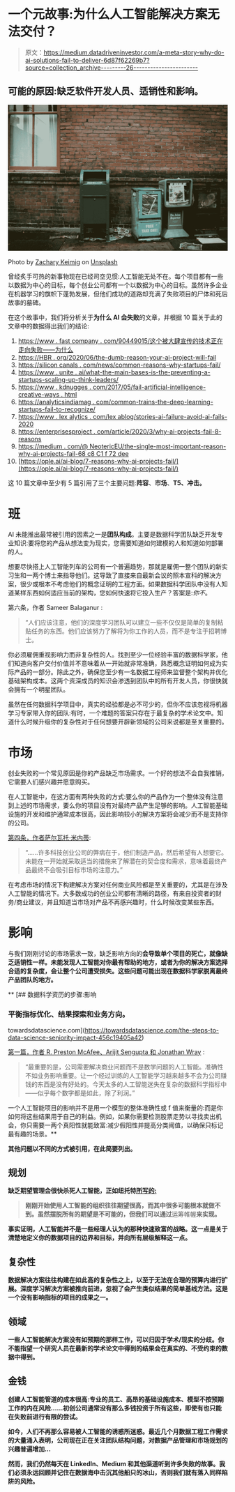 # 一个元故事:为什么人工智能解决方案无法交付？

> 原文：<https://medium.datadriveninvestor.com/a-meta-story-why-do-ai-solutions-fail-to-deliver-6d87f62269b7?source=collection_archive---------26----------------------->

## 可能的原因:缺乏软件开发人员、适销性和影响。

![](img/6c244fb411971c32b74ea54ae33177a2.png)

Photo by [Zachary Keimig](https://unsplash.com/@zacharykeimig?utm_source=medium&utm_medium=referral) on [Unsplash](https://unsplash.com?utm_source=medium&utm_medium=referral)

曾经炙手可热的新事物现在已经司空见惯:人工智能无处不在。每个项目都有一些以数据为中心的目标，每个创业公司都有一个以数据为中心的目标。虽然许多企业在机器学习的旗帜下蓬勃发展，但他们成功的道路却充满了失败项目的尸体和死后故事的墓碑。

在这个故事中，我们将分析关于**为什么 AI 会失败**的文章，并根据 10 篇关于此的文章中的数据得出我们的结论:

1.  [https://www . fast company . com/90449015/这个被大肆宣传的技术正在走向失败——为什么](https://www.fastcompany.com/90449015/this-much-hyped-technology-is-failing-businesses-heres-why)
2.  [https://HBR . org/2020/06/the-dumb-reason-your-ai-project-will-fail](https://hbr.org/2020/06/the-dumb-reason-your-ai-project-will-fail)
3.  [https://silicon canals . com/news/common-reasons-why-startups-fail/](https://siliconcanals.com/news/common-reasons-why-startups-fail/)
4.  [https://www . unite . ai/what-the-main-bases-is-the-preventing-a-startups-scaling-up-think-leaders/](https://www.unite.ai/what-are-the-main-obstacles-that-are-preventing-ai-startups-from-scaling-up-thought-leaders/)
5.  [https://www . kdnugges . com/2017/05/fail-artificial-intelligence-creative-ways . html](https://www.kdnuggets.com/2017/05/fail-artificial-intelligence-creative-ways.html)
6.  [https://analyticsindiamag . com/common-trains-the-deep-learning-startups-fail-to-recognize/](https://analyticsindiamag.com/common-pitfalls-that-the-deep-learning-startups-fail-to-recognise/)
7.  [https://www . lex alytics . com/lex ablog/stories-ai-failure-avoid-ai-fails-2020](https://www.lexalytics.com/lexablog/stories-ai-failure-avoid-ai-fails-2020)
8.  [https://enterprisesproject . com/article/2020/3/why-ai-projects-fail-8-reasons](https://enterprisersproject.com/article/2020/3/why-ai-projects-fail-8-reasons)
9.  [https://medium . com/@ NeotericEU/the-single-most-important-reason-why-ai-projects-fail-68 c8 C1 f 72 dee](https://medium.com/@NeotericEU/the-single-most-important-reason-why-ai-projects-fail-68c8c1f72dee)
10.  [https://ople.ai/ai-blog/7-reasons-why-ai-projects-fail/](https://ople.ai/ai-blog/7-reasons-why-ai-projects-fail/)

这 10 篇文章中至少有 5 篇引用了三个主要问题:**阵容**、**市场**、**T5、**冲击**。**

# 班

AI 未能推出最常被引用的因素之一是**团队构成**。主要是数据科学团队缺乏开发专业知识:要将您的产品从想法变为现实，您需要知道如何建模的人和知道如何部署的人。

想要尽快搭上人工智能列车的公司有一个普遍趋势，那就是雇佣一整个团队的新实习生和一两个博士来指导他们。这导致了直接来自最新会议的照本宣科的解决方案，很少或根本不考虑他们的概念证明的工程方面。如果数据科学团队中没有人知道某样东西如何适应当前的架构，您如何快速将它投入生产？答案是:*你不*。

第六条，作者 Sameer Balaganur :

> “人们应该注意，他们的深度学习团队可以建立一些不仅仅是简单的复制粘贴任务的东西。他们应该努力了解将为你工作的人员，而不是专注于招聘博士。

你必须雇佣重视影响力而非复杂性的人。找到至少一位经验丰富的数据科学家，他们知道向客户交付价值并不意味着从一开始就非常准确，熟悉概念证明如何成为实际产品的一部分。除此之外，确保您至少有一名数据工程师来监督整个架构并优化基础架构成本。这两个资深成员的知识会渗透到团队中的所有开发人员，你很快就会拥有一个明星团队。

虽然在任何数据科学项目中，真实的经验都是必不可少的，但你不应该忽视将机器学习专家带入你的团队:有时，一个难题的答案只存在于最复杂的学术论文中。知道什么时候升级你的复杂性对于任何想要开辟新领域的公司来说都是至关重要的。

# 市场

创业失败的一个常见原因是你的产品缺乏市场需求。一个好的想法不会自我推销，它需要人们感兴趣并愿意购买。

在人工智能中，在这方面有两种失败的方式:要么你的产品作为一个整体没有注意到上述的市场需求，要么你的项目没有对最终产品产生足够的影响。人工智能基础设施的开发和维护通常成本很高，因此影响较小的解决方案将会减少而不是支持你的公司。

[第四条，作者萨尔瓦托·米内蒂](https://www.unite.ai/what-are-the-main-obstacles-that-are-preventing-ai-startups-from-scaling-up-thought-leaders/):

> “……许多科技创业公司的弊病在于，他们制造产品，然后希望有人想要它。未能在一开始就采取适当的措施来了解潜在的契合度和需求，意味着最终产品最终不会吸引目标市场的注意力。”

在考虑市场的情况下构建解决方案对任何商业风险都是至关重要的，尤其是在涉及人工智能的情况下。大多数成功的创业公司都有清晰的路径，有来自投资者的财务/商业建议，并且知道当市场对产品不再感兴趣时，什么时候改变某些东西。

# 影响

与我们刚刚讨论的市场需求一致，缺乏影响方向的**会导致单个项目的死亡，就像缺乏适销性一样。未能发现人工智能对你最有帮助的地方，或者为你的解决方案选择合适的复杂度，会让整个公司遭受损失。这些问题可能出现在数据科学家脱离最终产品团队的地方。**

**[](https://towardsdatascience.com/the-steps-to-data-science-seniority-impact-456c19405a42) [## 数据科学资历的步骤:影响

### 平衡指标优化、结果探索和业务方向。

towardsdatascience.com](https://towardsdatascience.com/the-steps-to-data-science-seniority-impact-456c19405a42) 

[第一篇，作者 R. Preston McAfee、Arijit Sengupta 和 Jonathan Wray](https://www.fastcompany.com/90449015/this-much-hyped-technology-is-failing-businesses-heres-why) :

> “最重要的是，公司需要解决商业问题而不是数学问题的人工智能。准确性不如业务影响重要。让一个经过训练的人工智能学习越来越多不会为公司赚钱的东西是没有好处的。今天太多的人工智能迷失在复杂的数据科学指标中——似乎每个数字都是如此，除了利润。”

一个人工智能项目的影响并不是用一个模型的整体准确性或 f 值来衡量的:而是你如何将这些结果用于自己的利益。例如，如果你需要检测股票走势以寻找卖出机会，你只需要一两个真阳性就能致富:减少假阳性并提高分类阈值，以确保只标记最有趣的场景。** 

**其他问题以不同的方式被引用，在此简要列出。**

## **规划**

**缺乏期望管理会很快杀死人工智能，正如纽托特[所写的:](https://medium.com/@NeotericEU/the-single-most-important-reason-why-ai-projects-fail-68c8c1f72dee)**

> **刚刚开始使用人工智能的组织往往期望很高，而其中很多可能根本就做不到。虽然摆脱所有的期望是不可能的，但我们可以通过**运筹帷幄**来实现。**

**事实证明，人工智能并不是一些经理人认为的那种快速致富的战略。这一点是关于清楚地定义你的数据项目的边界和目标，并向所有层级解释这一点。**

## **复杂性**

**数据解决方案往往构建在如此高的复杂性之上，以至于无法在合理的预算内进行扩展。深度学习解决方案被推向前进，忽视了会产生类似结果的简单基线方法。这是一个没有影响指标的项目的成果之一。**

## **领域**

**一些人工智能解决方案没有如预期的那样工作，可以归因于学术/现实的分歧。你不能指望一个研究人员在最新的学术论文中得到的结果会在真实的、不受约束的数据中得到。**

## **金钱**

**创建人工智能管道的成本很高:专业的员工、高昂的基础设施成本、模型不按预期工作的内在风险……初创公司通常没有那么多钱投资于所有这些，即使有也只能在失败前进行有限的尝试。**

**如今，人们不再那么容易被人工智能的诱惑所迷惑。最近几个月数据工程工作需求的大量涌入表明，公司现在正在关注团队结构问题，对数据产品管理和市场规划的兴趣普遍增加…**

**然而，我们仍然每天在 LinkedIn、Medium 和其他渠道听到许多失败的故事。我们必须永远回顾并记住在数据海中击沉其他船只的冰山，否则我们就有落入同样陷阱的风险。**